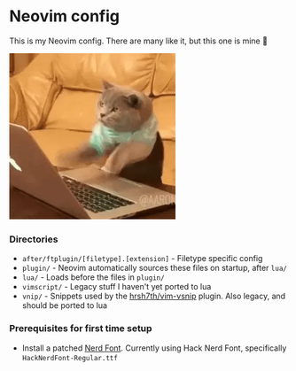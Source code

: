 # Neovim config

This is my Neovim config. There are many like it, but this one is mine 🫡

![](/cat.webp)

### Directories

- `after/ftplugin/[filetype].[extension]` - Filetype specific config
- `plugin/` - Neovim automatically sources these files on startup, after `lua/`
- `lua/` - Loads before the files in `plugin/`
- `vimscript/` - Legacy stuff I haven't yet ported to lua
- `vnip/` - Snippets used by the [hrsh7th/vim-vsnip](https://github.com/hrsh7th/vim-vsnip) plugin. Also legacy, and should be ported to lua

### Prerequisites for first time setup

- Install a patched [Nerd Font](https://www.nerdfonts.com/font-downloads). Currently using Hack Nerd Font, specifically `HackNerdFont-Regular.ttf`
